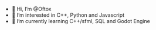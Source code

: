 - 👋 Hi, I’m @Oftox
- 👀 I’m interested in C++, Python and Javascript
- 🌱 I’m currently learning C++/sfml, SQL and Godot Engine


<!---
Oftox/Oftox is a ✨ special ✨ repository because its `README.md` (this file) appears on your GitHub profile.
You can click the Preview link to take a look at your changes.
--->
